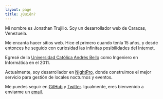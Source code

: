 ```yaml
---
layout: page
title: ¿Quién?
---
```


Mi nombre es Jonathan Trujillo. Soy un desarrollador web de Caracas, Venezuela. 

Me encanta hacer sitios web. Hice el primero cuando tenía 15 años, y desde entonces he seguido con curiosidad las infinitas posibilidades del Internet.

Egresé de la [Universidad Católica Andrés Bello](http://www.ucab.edu.ve/) como Ingeniero en Informática en el 2011.

Actualmente, soy desarrollador en [NightPro](http://nightpro.co/), donde construimos el mejor servicio para gestión de locales nocturnos y eventos.

Me puedes seguir en [GitHub](https://github.com/jonotrujillo) y [Twitter](https://twitter.com/jonotrujillo). Igualmente, eres bienvenido a enviarme un [email](mailto:trujillo.jonathan@gmail.com).